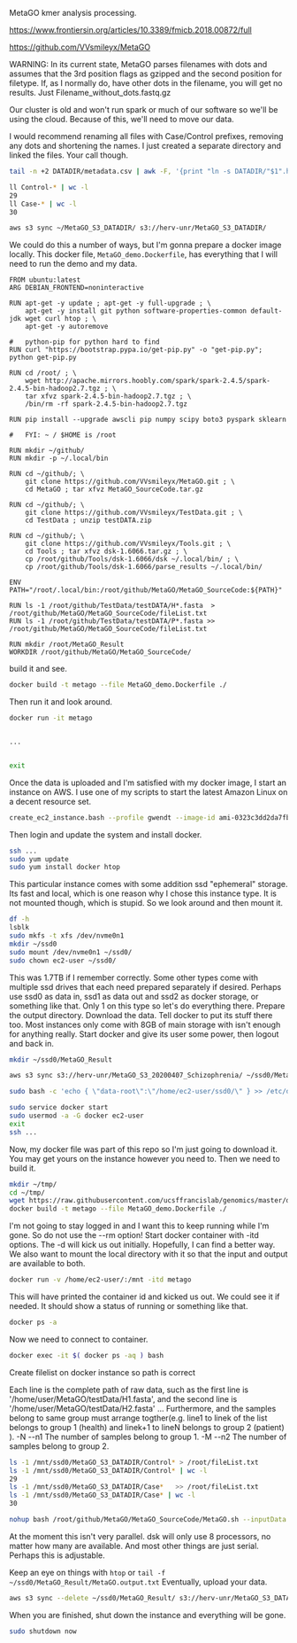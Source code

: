

MetaGO kmer analysis processing.

https://www.frontiersin.org/articles/10.3389/fmicb.2018.00872/full

https://github.com/VVsmileyx/MetaGO


WARNING: In its current state, MetaGO parses filenames with dots and assumes that the 3rd position flags as gzipped and the second position for filetype. If, as I normally do, have other dots in the filename, you will get no results. Just Filename_without_dots.fastq.gz



Our cluster is old and won't run spark or much of our software so we'll be using the cloud.
Because of this, we'll need to move our data.



I would recommend renaming all files with Case/Control prefixes, removing any dots and shortening the names.
I just created a separate directory and linked the files.
Your call though.

```BASH
tail -n +2 DATADIR/metadata.csv | awk -F, '{print "ln -s DATADIR/"$1".hg38.bowtie2-e2e.unmapped.fasta.gz ./"$2"-"$1"-unmapped.fasta.gz"}' | bash

ll Control-* | wc -l
29
ll Case-* | wc -l
30

aws s3 sync ~/MetaGO_S3_DATADIR/ s3://herv-unr/MetaGO_S3_DATADIR/
```






We could do this a number of ways, but I'm gonna prepare a docker image locally.
This docker file, `MetaGO_demo.Dockerfile`, has everything that I will need to run the demo and my data.

```
FROM ubuntu:latest
ARG DEBIAN_FRONTEND=noninteractive

RUN apt-get -y update ; apt-get -y full-upgrade ; \
	apt-get -y install git python software-properties-common default-jdk wget curl htop ; \
	apt-get -y autoremove

#	python-pip for python hard to find
RUN curl "https://bootstrap.pypa.io/get-pip.py" -o "get-pip.py"; python get-pip.py

RUN cd /root/ ; \
	wget http://apache.mirrors.hoobly.com/spark/spark-2.4.5/spark-2.4.5-bin-hadoop2.7.tgz ; \
	tar xfvz spark-2.4.5-bin-hadoop2.7.tgz ; \
	/bin/rm -rf spark-2.4.5-bin-hadoop2.7.tgz
	
RUN pip install --upgrade awscli pip numpy scipy boto3 pyspark sklearn

#	FYI: ~ / $HOME is /root

RUN mkdir ~/github/
RUN mkdir -p ~/.local/bin

RUN cd ~/github/; \
	git clone https://github.com/VVsmileyx/MetaGO.git ; \
	cd MetaGO ; tar xfvz MetaGO_SourceCode.tar.gz

RUN cd ~/github/; \
	git clone https://github.com/VVsmileyx/TestData.git ; \
	cd TestData ; unzip testDATA.zip

RUN cd ~/github/; \
	git clone https://github.com/VVsmileyx/Tools.git ; \
	cd Tools ; tar xfvz dsk-1.6066.tar.gz ; \
	cp /root/github/Tools/dsk-1.6066/dsk ~/.local/bin/ ; \
	cp /root/github/Tools/dsk-1.6066/parse_results ~/.local/bin/

ENV PATH="/root/.local/bin:/root/github/MetaGO/MetaGO_SourceCode:${PATH}"

RUN ls -1 /root/github/TestData/testDATA/H*.fasta  > /root/github/MetaGO/MetaGO_SourceCode/fileList.txt
RUN ls -1 /root/github/TestData/testDATA/P*.fasta >> /root/github/MetaGO/MetaGO_SourceCode/fileList.txt

RUN mkdir /root/MetaGO_Result
WORKDIR /root/github/MetaGO/MetaGO_SourceCode/
```


build it and see.

```BASH
docker build -t metago --file MetaGO_demo.Dockerfile ./
```

Then run it and look around.

```BASH
docker run -it metago


...


exit
```

Once the data is uploaded and I'm satisfied with my docker image, I start an instance on AWS.
I use one of my scripts to start the latest Amazon Linux on a decent resource set.


```BASH
create_ec2_instance.bash --profile gwendt --image-id ami-0323c3dd2da7fb37d --instance-type i3.2xlarge --key-name ~/.aws/JakeHervUNR.pem --NOT-DRY-RUN
```

Then login and update the system and install docker.

```BASH
ssh ...
sudo yum update
sudo yum install docker htop
```

This particular instance comes with some addition ssd "ephemeral" storage.
Its fast and local, which is one reason why I chose this instance type.
It is not mounted though, which is stupid.
So we look around and then mount it.

```BASH
df -h
lsblk
sudo mkfs -t xfs /dev/nvme0n1
mkdir ~/ssd0
sudo mount /dev/nvme0n1 ~/ssd0/
sudo chown ec2-user ~/ssd0/
```

This was 1.7TB if I remember correctly.
Some other types come with multiple ssd drives that each need prepared separately if desired.
Perhaps use ssd0 as data in, ssd1 as data out and ssd2 as docker storage, or something like that.
Only 1 on this type so let's do everything there.
Prepare the output directory.
Download the data.
Tell docker to put its stuff there too.
Most instances only come with 8GB of main storage with isn't enough for anything really.
Start docker and give its user some power, then logout and back in.


```BASH
mkdir ~/ssd0/MetaGO_Result

aws s3 sync s3://herv-unr/MetaGO_S3_20200407_Schizophrenia/ ~/ssd0/MetaGO_S3_20200407_Schizophrenia/ 

sudo bash -c 'echo { \"data-root\":\"/home/ec2-user/ssd0/\" } >> /etc/docker/daemon.json'

sudo service docker start
sudo usermod -a -G docker ec2-user
exit
ssh ...
```


Now, my docker file was part of this repo so I'm just going to download it.
You may get yours on the instance however you need to.
Then we need to build it.


```BASH
mkdir ~/tmp/
cd ~/tmp/
wget https://raw.githubusercontent.com/ucsffrancislab/genomics/master/docker/MetaGO_demo.Dockerfile
docker build -t metago --file MetaGO_demo.Dockerfile ./
```


I'm not going to stay logged in and I want this to keep running while I'm gone.
So do not use the --rm option!
Start docker container with -itd options.
The -d will kick us out initially. Hopefully, I can find a better way.
We also want to mount the local directory with it so that the input and output are available to both.

```BASH
docker run -v /home/ec2-user/:/mnt -itd metago
```

This will have printed the container id and kicked us out.
We could see it if needed. It should show a status of running or something like that.

```BASH
docker ps -a
```

Now we need to connect to container.

```BASH
docker exec -it $( docker ps -aq ) bash
```


Create filelist on docker instance so path is correct

Each line is the complete path of raw data, such as the first line is '/home/user/MetaGO/testData/H1.fasta', and the second line is '/home/user/MetaGO/testData/H2.fasta' ... Furthermore, and the samples belong to same group must arrange togther(e.g. line1 to linek of the list belongs to group 1 (health) and linek+1 to lineN belongs to group 2 (patient) ).
-N	--n1	The number of samples belong to group 1.
-M	--n2	The number of samples belong to group 2.


```BASH
ls -1 /mnt/ssd0/MetaGO_S3_DATADIR/Control* > /root/fileList.txt
ls -1 /mnt/ssd0/MetaGO_S3_DATADIR/Control* | wc -l
29
ls -1 /mnt/ssd0/MetaGO_S3_DATADIR/Case*   >> /root/fileList.txt
ls -1 /mnt/ssd0/MetaGO_S3_DATADIR/Case* | wc -l
30

nohup bash /root/github/MetaGO/MetaGO_SourceCode/MetaGO.sh --inputData RAW --fileList /root/fileList.txt --n1 29 --n2 30 --kMer 21 --min 1 -P 16 --ASS 0.65 --WilcoxonTest 0.1 --LogicalRegress 0.5 --filterFuction ASS --outputPath /mnt/ssd0/MetaGO_Result --Union --sparse --cleanUp > /mnt/ssd0/MetaGO_Result/MetaGO.output.txt 2>&1 &

```

At the moment this isn't very parallel.
dsk will only use 8 processors, no matter how many are available.
And most other things are just serial.
Perhaps this is adjustable.

Keep an eye on things with `htop` or `tail -f ~/ssd0/MetaGO_Result/MetaGO.output.txt`
Eventually, upload your data.

```BASH
aws s3 sync --delete ~/ssd0/MetaGO_Result/ s3://herv-unr/MetaGO_S3_DATADIR_Results/
```


When you are finished, shut down the instance and everything will be gone.

```BASH
sudo shutdown now
```

